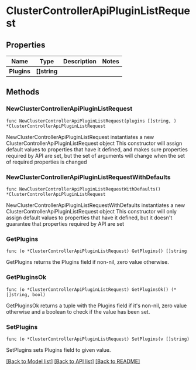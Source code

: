 # ClusterControllerApiPluginListRequest

## Properties

Name | Type | Description | Notes
------------ | ------------- | ------------- | -------------
**Plugins** | **[]string** |  | 

## Methods

### NewClusterControllerApiPluginListRequest

`func NewClusterControllerApiPluginListRequest(plugins []string, ) *ClusterControllerApiPluginListRequest`

NewClusterControllerApiPluginListRequest instantiates a new ClusterControllerApiPluginListRequest object
This constructor will assign default values to properties that have it defined,
and makes sure properties required by API are set, but the set of arguments
will change when the set of required properties is changed

### NewClusterControllerApiPluginListRequestWithDefaults

`func NewClusterControllerApiPluginListRequestWithDefaults() *ClusterControllerApiPluginListRequest`

NewClusterControllerApiPluginListRequestWithDefaults instantiates a new ClusterControllerApiPluginListRequest object
This constructor will only assign default values to properties that have it defined,
but it doesn't guarantee that properties required by API are set

### GetPlugins

`func (o *ClusterControllerApiPluginListRequest) GetPlugins() []string`

GetPlugins returns the Plugins field if non-nil, zero value otherwise.

### GetPluginsOk

`func (o *ClusterControllerApiPluginListRequest) GetPluginsOk() (*[]string, bool)`

GetPluginsOk returns a tuple with the Plugins field if it's non-nil, zero value otherwise
and a boolean to check if the value has been set.

### SetPlugins

`func (o *ClusterControllerApiPluginListRequest) SetPlugins(v []string)`

SetPlugins sets Plugins field to given value.



[[Back to Model list]](../README.md#documentation-for-models) [[Back to API list]](../README.md#documentation-for-api-endpoints) [[Back to README]](../README.md)


